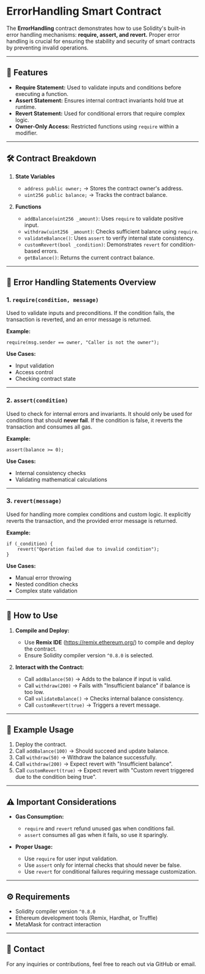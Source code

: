 # ErrorHandling Smart Contract

The **ErrorHandling** contract demonstrates how to use Solidity's built-in error handling mechanisms: **require, assert, and revert.** Proper error handling is crucial for ensuring the stability and security of smart contracts by preventing invalid operations.

---

## 📄 Features

- **Require Statement:** Used to validate inputs and conditions before executing a function.
- **Assert Statement:** Ensures internal contract invariants hold true at runtime.
- **Revert Statement:** Used for conditional errors that require complex logic.
- **Owner-Only Access:** Restricted functions using `require` within a modifier.

---

## 🛠️ Contract Breakdown

1. **State Variables**
   - `address public owner;` → Stores the contract owner's address.
   - `uint256 public balance;` → Tracks the contract balance.

2. **Functions**
   - `addBalance(uint256 _amount)`: Uses `require` to validate positive input.
   - `withdraw(uint256 _amount)`: Checks sufficient balance using `require`.
   - `validateBalance()`: Uses `assert` to verify internal state consistency.
   - `customRevert(bool _condition)`: Demonstrates `revert` for condition-based errors.
   - `getBalance()`: Returns the current contract balance.

---

## 🚀 Error Handling Statements Overview

### 1. **`require(condition, message)`**  
Used to validate inputs and preconditions. If the condition fails, the transaction is reverted, and an error message is returned.

**Example:**
```solidity
require(msg.sender == owner, "Caller is not the owner");
```
**Use Cases:**
- Input validation
- Access control
- Checking contract state

---

### 2. **`assert(condition)`**  
Used to check for internal errors and invariants. It should only be used for conditions that should **never fail**. If the condition is false, it reverts the transaction and consumes all gas.

**Example:**
```solidity
assert(balance >= 0);
```
**Use Cases:**
- Internal consistency checks
- Validating mathematical calculations

---

### 3. **`revert(message)`**  
Used for handling more complex conditions and custom logic. It explicitly reverts the transaction, and the provided error message is returned.

**Example:**
```solidity
if (_condition) {
    revert("Operation failed due to invalid condition");
}
```
**Use Cases:**
- Manual error throwing
- Nested condition checks
- Complex state validation

---

## 🚀 How to Use

1. **Compile and Deploy:**  
   - Use **Remix IDE** (https://remix.ethereum.org/) to compile and deploy the contract.
   - Ensure Solidity compiler version `^0.8.0` is selected.

2. **Interact with the Contract:**  
   - Call `addBalance(50)` → Adds to the balance if input is valid.  
   - Call `withdraw(200)` → Fails with "Insufficient balance" if balance is too low.  
   - Call `validateBalance()` → Checks internal balance consistency.  
   - Call `customRevert(true)` → Triggers a revert message.

---

## 📌 Example Usage

1. Deploy the contract.
2. Call `addBalance(100)` → Should succeed and update balance.
3. Call `withdraw(50)` → Withdraw the balance successfully.
4. Call `withdraw(200)` → Expect revert with "Insufficient balance".
5. Call `customRevert(true)` → Expect revert with "Custom revert triggered due to the condition being true".

---

## ⚠️ Important Considerations

- **Gas Consumption:**  
  - `require` and `revert` refund unused gas when conditions fail.  
  - `assert` consumes all gas when it fails, so use it sparingly.

- **Proper Usage:**  
  - Use `require` for user input validation.  
  - Use `assert` only for internal checks that should never be false.  
  - Use `revert` for conditional failures requiring message customization.

---

## ⚙️ Requirements

- Solidity compiler version `^0.8.0`
- Ethereum development tools (Remix, Hardhat, or Truffle)
- MetaMask for contract interaction

---

## 📧 Contact

For any inquiries or contributions, feel free to reach out via GitHub or email.

